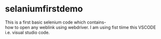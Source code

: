 # selaniumfirstdemo
This is a first basic selenium code which contains-
<br>
how to open any weblink using webdriver.
I am using fist tiime this VSCODE i.e. visual studio code.
